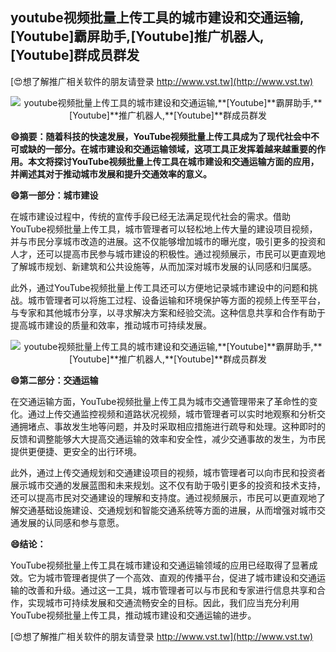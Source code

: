 ## **youtube视频批量上传工具的城市建设和交通运输,**[Youtube]**霸屏助手,**[Youtube]**推广机器人,**[Youtube]**群成员群发**

[😍想了解推广相关软件的朋友请登录 http://www.vst.tw](http://www.vst.tw)

 <center><img src="https://vst.tw/MP4/tuiguang/png/8.png" alt="youtube视频批量上传工具的城市建设和交通运输,**[Youtube]**霸屏助手,**[Youtube]**推广机器人,**[Youtube]**群成员群发"></center>

**😄摘要：随着科技的快速发展，YouTube视频批量上传工具成为了现代社会中不可或缺的一部分。在城市建设和交通运输领域，这项工具正发挥着越来越重要的作用。本文将探讨YouTube视频批量上传工具在城市建设和交通运输方面的应用，并阐述其对于推动城市发展和提升交通效率的意义。**

**😄第一部分：城市建设**

在城市建设过程中，传统的宣传手段已经无法满足现代社会的需求。借助YouTube视频批量上传工具，城市管理者可以轻松地上传大量的建设项目视频，并与市民分享城市改造的进展。这不仅能够增加城市的曝光度，吸引更多的投资和人才，还可以提高市民参与城市建设的积极性。通过视频展示，市民可以更直观地了解城市规划、新建筑和公共设施等，从而加深对城市发展的认同感和归属感。

此外，通过YouTube视频批量上传工具还可以方便地记录城市建设中的问题和挑战。城市管理者可以将施工过程、设备运输和环境保护等方面的视频上传至平台，与专家和其他城市分享，以寻求解决方案和经验交流。这种信息共享和合作有助于提高城市建设的质量和效率，推动城市可持续发展。

 <center><img src="https://vst.tw/MP4/tuiguang/png/0.png" alt="youtube视频批量上传工具的城市建设和交通运输,**[Youtube]**霸屏助手,**[Youtube]**推广机器人,**[Youtube]**群成员群发"></center>

**😄第二部分：交通运输**

在交通运输方面，YouTube视频批量上传工具为城市交通管理带来了革命性的变化。通过上传交通监控视频和道路状况视频，城市管理者可以实时地观察和分析交通拥堵点、事故发生地等问题，并及时采取相应措施进行疏导和处理。这种即时的反馈和调整能够大大提高交通运输的效率和安全性，减少交通事故的发生，为市民提供更便捷、更安全的出行环境。

此外，通过上传交通规划和交通建设项目的视频，城市管理者可以向市民和投资者展示城市交通的发展蓝图和未来规划。这不仅有助于吸引更多的投资和技术支持，还可以提高市民对交通建设的理解和支持度。通过视频展示，市民可以更直观地了解交通基础设施建设、交通规划和智能交通系统等方面的进展，从而增强对城市交通发展的认同感和参与意愿。

**😄结论：**

YouTube视频批量上传工具在城市建设和交通运输领域的应用已经取得了显著成效。它为城市管理者提供了一个高效、直观的传播平台，促进了城市建设和交通运输的改善和升级。通过这一工具，城市管理者可以与市民和专家进行信息共享和合作，实现城市可持续发展和交通流畅安全的目标。因此，我们应当充分利用YouTube视频批量上传工具，推动城市建设和交通运输的进步。

[😍想了解推广相关软件的朋友请登录 http://www.vst.tw](http://www.vst.tw)



